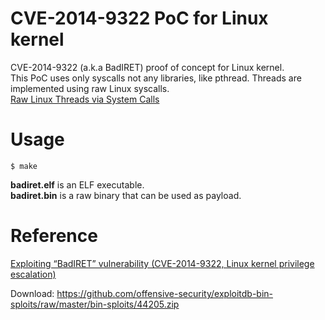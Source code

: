 # CVE-2014-9322 PoC for Linux kernel
CVE-2014-9322 (a.k.a BadIRET) proof of concept for Linux kernel.  
This PoC uses only syscalls not any libraries, like pthread. Threads are implemented using raw Linux syscalls.  
[Raw Linux Threads via System Calls](http://nullprogram.com/blog/2015/05/15/)  

# Usage
```
$ make
```
**badiret.elf** is an ELF executable.  
**badiret.bin** is a raw binary that can be used as payload.  

# Reference
[Exploiting “BadIRET” vulnerability (CVE-2014-9322, Linux kernel privilege escalation)](https://blogs.bromium.com/exploiting-badiret-vulnerability-cve-2014-9322-linux-kernel-privilege-escalation/)  

Download: https://github.com/offensive-security/exploitdb-bin-sploits/raw/master/bin-sploits/44205.zip